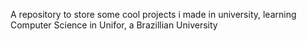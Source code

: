 A repository to store some cool projects i made in university, learning Computer Science in Unifor, a Brazillian University
